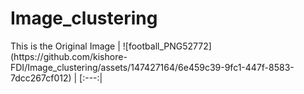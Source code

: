 # Image_clustering
<div>
  This is the Original Image
  | ![football_PNG52772](https://github.com/kishore-FDI/Image_clustering/assets/147427164/6e459c39-9fc1-447f-8583-7dcc267cf012) |
  [:---:|

</div>
